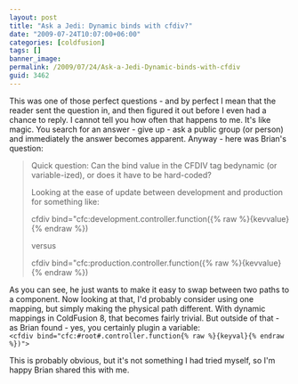 ```yaml
---
layout: post
title: "Ask a Jedi: Dynamic binds with cfdiv?"
date: "2009-07-24T10:07:00+06:00"
categories: [coldfusion]
tags: []
banner_image: 
permalink: /2009/07/24/Ask-a-Jedi-Dynamic-binds-with-cfdiv
guid: 3462
---
```


This was one of those perfect questions - and by perfect I mean that the reader sent the question in, and then figured it out before I even had a chance to reply. I cannot tell you how often that happens to me. It's like magic. You search for an answer - give up - ask a public group (or person) and immediately the answer becomes apparent. Anyway - here was Brian's question:

<blockquote>
Quick question:  Can the bind value in the CFDIV tag bedynamic (or variable-ized), or does it have to be hard-coded?

Looking at the ease of update between development and production for something like:

cfdiv bind="cfc:development.controller.function({% raw %}{kevvalue}{% endraw %})

versus

cfdiv bind="cfc:production.controller.function({% raw %}{kevvalue}{% endraw %})

</blockquote>
<!--more-->
As you can see, he just wants to make it easy to swap between two paths to a component. Now looking at that, I'd probably consider using one mapping, but simply making the physical path different. With dynamic mappings in ColdFusion 8, that becomes fairly trivial. But outside of that - as Brian found - yes, you certainly plugin a variable:

<code>
&lt;cfdiv bind="cfc:#root#.controller.function{% raw %}{keyval}{% endraw %})"&gt;
</code>

This is probably obvious, but it's not something I had tried myself, so I'm happy Brian shared this with me.